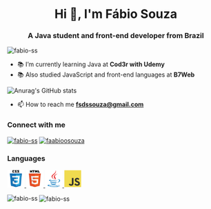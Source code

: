 <h1 align="center">Hi 👋, I'm Fábio Souza</h1>
<h3 align="center">A Java student and front-end developer from Brazil</h3>

<p align="left"> <img src="https://komarev.com/ghpvc/?username=fabio-ss&label=Profile%20views&color=0e75b6&style=flat" alt="fabio-ss" /> </p>

- 📚 I’m currently learning Java at **Cod3r with Udemy**
- 📚 Also studied JavaScript and front-end languages at **B7Web**

![Anurag's GitHub stats](https://github-readme-stats.vercel.app/api?username=anuraghazra&show_icons=true&theme=cobalto)


- 📫 How to reach me **fsdssouza@gmail.com**

<h3 align="left">Connect with me</h3>
<p align="left">
<a href="https://linkedin.com/in/fabio-ss" target="blank"><img align="center" src="https://raw.githubusercontent.com/rahuldkjain/github-profile-readme-generator/22064237dce9d9052582c108ace3c161b646dfd9/src/images/icons/Social/linked-in-alt.svg" alt="fabio-ss" height="30" width="40" /></a>
<a href="https://twitter.com/faabioosouza" target="blank"><img align="center" src="https://raw.githubusercontent.com/rahuldkjain/github-profile-readme-generator/22064237dce9d9052582c108ace3c161b646dfd9/src/images/icons/Social/twitter.svg" alt="faabioosouza" height="30" width="40" /></a>
</p>

<h3 align="left">Languages</h3>
<p align="left"> 
  <a href="https://www.w3schools.com/css/" target="_blank"> 
    <img src="https://raw.githubusercontent.com/devicons/devicon/master/icons/css3/css3-original-wordmark.svg" alt="css3" width="40" height="40"/> </a> 
  
  <a href="https://www.w3.org/html/" target="_blank"> 
    <img src="https://raw.githubusercontent.com/devicons/devicon/master/icons/html5/html5-original-wordmark.svg" alt="html5" width="40" height="40"/> </a> 
  
  <a href="https://www.java.com" target="_blank"> 
    <img src="https://raw.githubusercontent.com/devicons/devicon/master/icons/java/java-original.svg" alt="java" width="40" height="40"/> </a> 
  
  <a href="https://developer.mozilla.org/en-US/docs/Web/JavaScript" target="_blank"> 
    <img src="https://raw.githubusercontent.com/devicons/devicon/master/icons/javascript/javascript-original.svg" alt="javascript" width="40" height="40"/> </a> </p>

<p><img align="left" src="https://github-readme-stats.vercel.app/api/top-langs?username=fabio-ss&show_icons=true&locale=en&layout=compact" alt="fabio-ss" /></p>

<p>&nbsp;<img align="center" src="https://github-readme-stats.vercel.app/api?username=fabio-ss&show_icons=true&locale=en" alt="fabio-ss" /></p>
